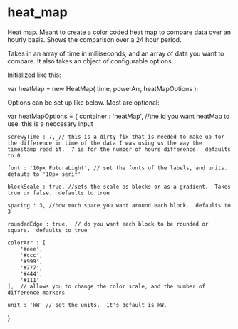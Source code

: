 # heat_map
Heat map.  Meant to create a color coded heat map to compare data over an hourly basis.  Shows the comparison over a 24 hour period.

Takes in an array of time in milliseconds, and an array of data you want to compare.  It also takes an object of configurable options.  

Initialized like this:

var heatMap = new HeatMap( time, powerArr, heatMapOptions );

Options can be set up like below.  Most are optional:

var heatMapOptions = {
    container : 'heatMap', //the id you want heatMap to use.  this is a neccesary input
    
    screwyTime : 7, // this is a dirty fix that is needed to make up for the difference in time of the data I was using vs the way the timestamp read it.  7 is for the number of hours difference.  defaults to 0
    
    font : '10px FuturaLight', // set the fonts of the labels, and units.  defauts to '10px serif'
    
    blockScale : true, //sets the scale as blocks or as a gradient.  Takes true or false.  defaults to true
    
    spacing : 3, //how much space you want around each block.  defaults to 3
    
    roundedEdge : true,  // do you want each block to be rounded or square.  defaults to true
    
    colorArr : [
        '#eee',
        '#ccc',
        '#999',
        '#777',
        '#444',
        '#111'
    ],  // allows you to change the color scale, and the number of difference markers
    
    unit : 'kW' // set the units.  It's default is kW.
}
